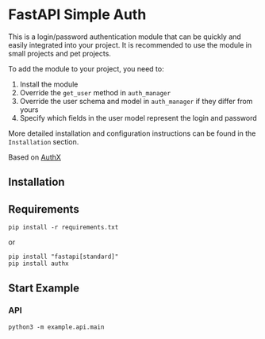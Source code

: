 # FastAPI Simple Auth
This is a login/password authentication module that can be quickly and easily integrated into your project.
It is recommended to use the module in small projects and pet projects.

To add the module to your project, you need to:

1. Install the module
2. Override the `get_user` method in `auth_manager`
3. Override the user schema and model in `auth_manager` if they differ from yours
4. Specify which fields in the user model represent the login and password 

More detailed installation and configuration instructions can be found in the `Installation` section.

Based on [AuthX](https://github.com/yezz123/authx)

## Installation


## Requirements
```shell
pip install -r requirements.txt
```
or
```shell
pip install "fastapi[standard]"
pip install authx 
```

## Start Example
### API
```shell
python3 -m example.api.main
```